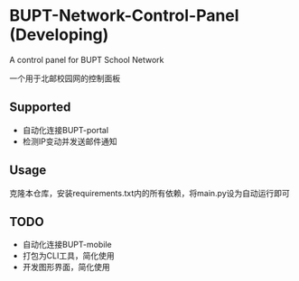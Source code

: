 # BUPT-Network-Control-Panel (Developing)

A control panel for BUPT School Network

一个用于北邮校园网的控制面板

## Supported

- 自动化连接BUPT-portal
- 检测IP变动并发送邮件通知

## Usage

克隆本仓库，安装requirements.txt内的所有依赖，将main.py设为自动运行即可

## TODO

- 自动化连接BUPT-mobile
- 打包为CLI工具，简化使用
- 开发图形界面，简化使用



